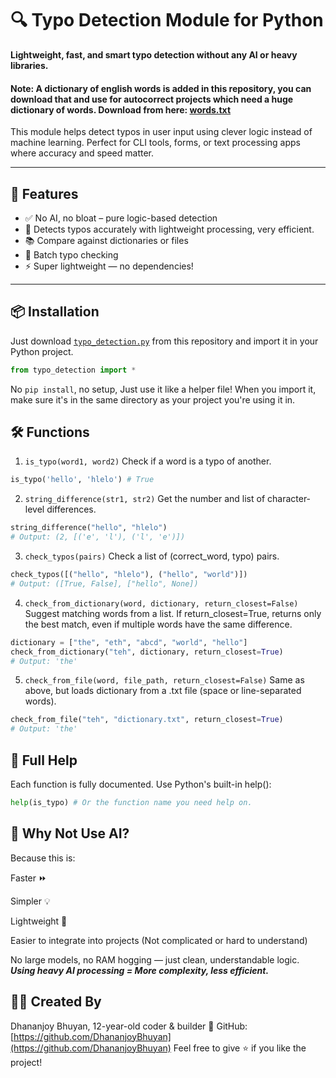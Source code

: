 # 🔍 Typo Detection Module for Python

**Lightweight, fast, and smart typo detection without any AI or heavy libraries.**
#### Note: A dictionary of english words is added in this repository, you can download that and use for autocorrect projects which need a huge dictionary of words. Download from here: [words.txt](words.txt)
This module helps detect typos in user input using clever logic instead of machine learning. Perfect for CLI tools, forms, or text processing apps where accuracy and speed matter.

---

## 🚀 Features

- ✅ No AI, no bloat – pure logic-based detection
- 🧠 Detects typos accurately with lightweight processing, very efficient.
- 📚 Compare against dictionaries or files
- 🔁 Batch typo checking
- ⚡ Super lightweight — no dependencies!

---

## 📦 Installation

Just download [`typo_detection.py`](typo_detection.py) from this repository and import it in your Python project.

```python
from typo_detection import *
```
No `pip install`, no setup, Just use it like a helper file! When you import it, make sure it's in the same directory as your project you're using it in.
## 🛠️ Functions
1. `is_typo(word1, word2)`
Check if a word is a typo of another.
```python
is_typo('hello', 'hlelo') # True
```
2. `string_difference(str1, str2)`
Get the number and list of character-level differences.

```python
string_difference("hello", "hlelo")  
# Output: (2, [('e', 'l'), ('l', 'e')])
```
3. `check_typos(pairs)`
Check a list of (correct_word, typo) pairs.

```python
check_typos([("hello", "hlelo"), ("hello", "world")])
# Output: ([True, False], ["hello", None])
```
4. `check_from_dictionary(word, dictionary, return_closest=False)`
Suggest matching words from a list. If return_closest=True, returns only the best match, even if multiple words have the same difference.

```python
dictionary = ["the", "eth", "abcd", "world", "hello"]
check_from_dictionary("teh", dictionary, return_closest=True)
# Output: 'the'
```
5. `check_from_file(word, file_path, return_closest=False)`
Same as above, but loads dictionary from a .txt file (space or line-separated words).

```python
check_from_file("teh", "dictionary.txt", return_closest=True)
# Output: 'the'
```
## 📖 Full Help
Each function is fully documented. Use Python's built-in help():

```python
help(is_typo) # Or the function name you need help on.
```
## 🤖 Why Not Use AI?
Because this is:

Faster ⏩

Simpler 💡

Lightweight 🧩

Easier to integrate into projects (Not complicated or hard to understand)

No large models, no RAM hogging — just clean, understandable logic. 
***Using heavy AI processing = More complexity, less efficient.***

## 🧑‍💻 Created By
Dhananjoy Bhuyan, 12-year-old coder & builder 🚀
GitHub: [https://github.com/DhananjoyBhuyan](https://github.com/DhananjoyBhuyan)
Feel free to give ⭐️ if you like the project!

